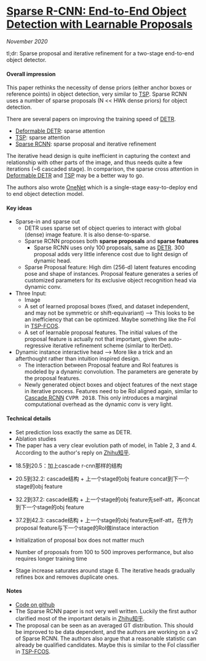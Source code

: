 # [Sparse R-CNN: End-to-End Object Detection with Learnable Proposals](https://arxiv.org/abs/2011.12450)

_November 2020_

tl;dr: Sparse proposal and iterative refinement for a two-stage end-to-end object detector.

#### Overall impression
This paper rethinks the necessity of dense priors (either anchor boxes or reference points) in object detection, very similar to [TSP](tsp.md). Sparse RCNN uses a number of sparse proposals (N << HWk dense priors) for object detection.

There are several papers on improving the training speed of [DETR](detr.md).

- [Deformable DETR](deformable_detr.md): sparse attention
- [TSP](tsp.md): sparse attention
- [Sparse RCNN](sparse_rcnn.md): sparse proposal and iterative refinement

The iterative head design is quite inefficient in capturing the context and relationship with other parts of the image, and thus needs quite a few iterations (~6 cascaded stage). In comparison, the sparse cross attention in [Deformable DETR](deformable_detr.md) and [TSP](tsp.md) may be a better way to go. 

The authors also wrote [OneNet](onenet.md) which is a single-stage easy-to-deploy end to end object detection model.

#### Key ideas
- Sparse-in and sparse out
	- DETR uses sparse set of object queries to interact with global (dense) image feature. It is also dense-to-sparse.
	- Sparse RCNN proposes both **sparse proposals** and **sparse features**
		- Sparse RCNN uses only 100 proposals, same as [DETR](detr.md). 300 proposal adds very little inference cost due to light design of dynamic head. 
	- Sparse Proposal feature: High dim (256-d) latent features encoding pose and shape of instances. Proposal feature generates a series of customized parameters for its exclusive object recognition head via dynamic conv. 
- Three Input:
	- Image
	- A set of learned proposal boxes (fixed, and dataset independent, and may not be symmetric or shift-equivariant) --> This looks to be an inefficiency that can be optimized. Maybe something like the FoI in [TSP-FCOS](tsp.md).
	- A set of learnable proposal features. The initial values of the proposal feature is actually not that important, given the auto-regressive iterative refinement scheme (similar to IterDet).
- Dynamic instance interactive head --> More like a trick and an afterthought rather than intuition inspired design. 
	- The interaction between Proposal feature and RoI features is modeled by a dynamic convolution. The parameters are generate by the proposal features. 
	- Newly generated object boxes and object features of the next stage in iterative process. Features need to be RoI aligned again, similar to [Cascade RCNN](https://arxiv.org/abs/1712.00726) <kbd>CVPR 2018</kbd>. This only introduces a marginal computational overhead as the dynamic conv is very light.

#### Technical details
- Set prediction loss exactly the same as DETR.
- Ablation studies
- The paper has a very clear evolution path of model, in Table 2, 3 and 4. According to the author's reply on [Zhihu知乎](https://zhuanlan.zhihu.com/p/310058362).

> 
- 18.5到20.5：加上cascade r-cnn那样的结构
- 20.5到32.2: cascade结构 + 上一个stage的obj feature concat到下一个stage的obj feature
- 32.2到37.2: cascade结构 + 上一个stage的obj feature先self-att，再concat到下一个stage的obj feature
- 37.2到42.3: cascade结构 + 上一个stage的obj feature先self-att，在作为proposal feature与下一个stage的RoI做instace interaction

- Initialization of proposal box does not matter much
- Number of proposals from 100 to 500 improves performance, but also requires longer training time
- Stage increase saturates around stage 6. The iterative heads gradually refines box and removes duplicate ones. 

#### Notes
- [Code on github](https://github.com/PeizeSun/SparseR-CNN)
- The Sparse RCNN paper is not very well written. Luckily the first author clarified most of the important details in [Zhihu知乎](https://zhuanlan.zhihu.com/p/310058362). 
- The proposal can be seen as an averaged GT distribution. This should be improved to be data dependent, and the authors are working on a v2 of Sparse RCNN. The authors also argue that a reasonable statistic can already be qualified candidates. Maybe this is similar to the FoI classifier in [TSP-FCOS](tsp.md).

